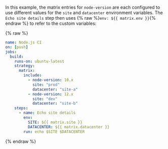 In this example, the matrix entries for `node-version` are each configured to use different values for the `site` and `datacenter` environment variables. The `Echo site details` step then uses {% raw %}`env: ${{ matrix.env }}`{% endraw %} to refer to the custom variables:

{% raw %}

```yaml
name: Node.js CI
on: [push]
jobs:
  build:
    runs-on: ubuntu-latest
    strategy:
      matrix:
        include:
          - node-version: 10.x
            site: "prod"
            datacenter: "site-a"
          - node-version: 12.x
            site: "dev"
            datacenter: "site-b"
    steps:
      - name: Echo site details
        env:
          SITE: ${{ matrix.site }}
          DATACENTER: ${{ matrix.datacenter }}
        run: echo $SITE $DATACENTER
```

{% endraw %}
